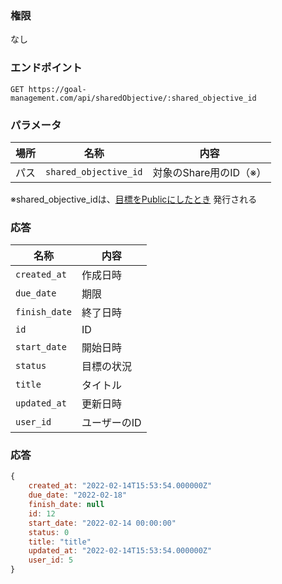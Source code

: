 ### 権限
なし

### エンドポイント
```
GET https://goal-management.com/api/sharedObjective/:shared_objective_id
```
### パラメータ
| 場所  | 名称     | 内容              |
|-----|--------|-----------------|
| パス  | `shared_objective_id` | 対象のShare用のID（※） |

※shared_objective_idは、[目標をPublicにしたとき](share-objective.md) 発行される

### 応答
| 名称     | 内容      |
|--------|---------|
| `created_at` | 作成日時    |
| `due_date` | 期限      |
| `finish_date` | 終了日時    |
| `id` | ID      |
| `start_date` | 開始日時    |
| `status` | 目標の状況   |
| `title` | タイトル    |
| `updated_at` | 更新日時    |
| `user_id` | ユーザーのID |

### 応答
```js
{
    created_at: "2022-02-14T15:53:54.000000Z"
    due_date: "2022-02-18"
    finish_date: null
    id: 12
    start_date: "2022-02-14 00:00:00"
    status: 0
    title: "title"
    updated_at: "2022-02-14T15:53:54.000000Z"
    user_id: 5
}
```

